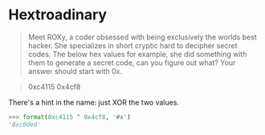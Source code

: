 # Hextroadinary

> Meet ROXy, a coder obsessed with being exclusively the worlds best hacker. She specializes in short cryptic hard to decipher secret codes. The below hex values for example, she did something with them to generate a secret code, can you figure out what? Your answer should start with 0x.

> 0xc4115 0x4cf8

There's a hint in the name: just XOR the two values.

```python
>>> format(0xc4115 ^ 0x4cf8, '#x')
'0xc0ded'
```



